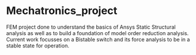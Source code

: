 # Mechatronics_project
FEM project done to understand the basics of Ansys Static Structural analysis as well as to build a foundation of model order reduction analysis.
Current work focusses on a Bistable switch and its force analysis to be in a stable state for operation.
